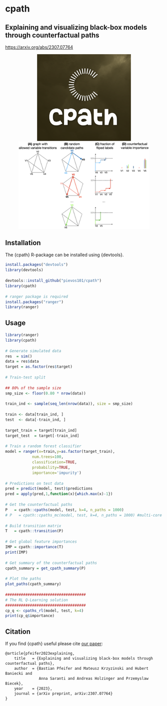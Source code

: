 # cpath

## Explaining and visualizing black-box models through counterfactual paths

https://arxiv.org/abs/2307.07764

<p align="center">
    <a href="https://arxiv.org/abs/2307.07764">
        <img src="https://github.com/pievos101/cpath/blob/main/logo.png" width="300">
    </a>
    <a href="https://arxiv.org/abs/2307.07764">
        <img src="cpath2.png" width="420">
    </a>
</p>


## Installation
The {cpath} R-package can be installed using {devtools}.

```r
install.packages("devtools")
library(devtools)

devtools::install_github("pievos101/cpath")
library(cpath)

# ranger package is required 
install.packages("ranger")
library(ranger)
```

## Usage

```r
library(ranger)
library(cpath)

# Generate simulated data
res  = sim()
data = res$data
target = as.factor(res$target)

# Train-test split 

## 80% of the sample size
smp_size <- floor(0.80 * nrow(data))

train_ind <- sample(seq_len(nrow(data)), size = smp_size)

train <- data[train_ind, ]
test  <- data[-train_ind, ]

target_train = target[train_ind]
target_test  = target[-train_ind]

# Train a random forest classifier
model = ranger(x=train,y=as.factor(target_train), 
            num.trees=100, 
            classification=TRUE, 
            probability=TRUE, 
            importance='impurity')

# Predictions on test data
pred = predict(model, test)$predictions
pred = apply(pred,1,function(x){which.max(x)-1})

# Get the counterfactual paths
P   = cpath::cpaths(model, test, k=4, n_paths = 1000)
# P   = cpath::cpaths_mc(model, test, k=4, n_paths = 1000) #multi-core

# Build transition matrix 
T   = cpath::transition(P)

# Get global feature importances
IMP = cpath::importance(T)
print(IMP)

# Get summary of the counterfactual paths
cpath_summary = get_cpath_summary(P)

# Plot the paths
plot_paths(cpath_summary)

####################################
# The RL Q-Learning solution
####################################
cp_q <- cpaths_rl(model, test, k=4)
print(cp_q$importance)

```

## Citation

If you find {cpath} useful please cite [our paper](https://arxiv.org/abs/2307.07764):

```
@article{pfeifer2023explaining,
    title   = {Explaining and visualizing black-box models through counterfactual paths}, 
    author  = {Bastian Pfeifer and Mateusz Krzyzinski and Hubert Baniecki and
               Anna Saranti and Andreas Holzinger and Przemyslaw Biecek},
    year    = {2023},
    journal = {arXiv preprint, arXiv:2307.07764}
}
```

